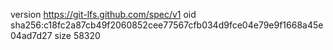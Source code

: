 version https://git-lfs.github.com/spec/v1
oid sha256:c18fc2a87cb49f2060852cee77567cfb034d9fce04e79e9f1668a45e04ad7d27
size 58320

